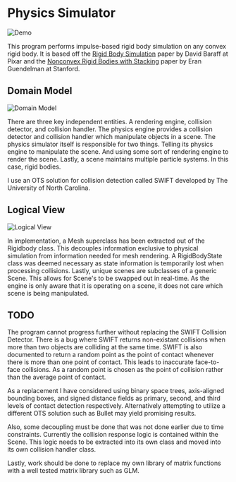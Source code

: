 # Physics Simulator

![Demo](https://i.gyazo.com/436580f7238fbbf30f13cc567b47d55f.gif)

This program performs impulse-based rigid body simulation on any convex rigid body. It is based off the [Rigid Body Simulation](http://www.pixar.com/companyinfo/research/pbm2001/pdf/notesg.pdf) paper by David Baraff at Pixar and the [Nonconvex Rigid Bodies with Stacking](http://graphics.stanford.edu/papers/rigid_bodies-sig03/) paper by Eran Guendelman at Stanford.

## Domain Model

![Domain Model](https://i.imgur.com/1NJNBj9.png)

There are three key independent entities. A rendering engine, collision detector, and collision handler. 
The physics engine provides a collision detector and collision handler which manipulate objects in a scene.
The physics simulator itself is responsible for two things. Telling its physics engine to manipulate the scene.
And using some sort of rendering engine to render the scene. Lastly, a scene maintains multiple particle systems. 
In this case, rigid bodies.

I use an OTS solution for collision detection called SWIFT developed by The University of North Carolina.

## Logical View

![Logical View](https://i.imgur.com/Fmlm9oM.png)

In implementation, a Mesh superclass has been extracted out of the Rigidbody class. 
This decouples information exclusive to physical simulation from information needed for mesh rendering.
A RigidBodyState class was deemed necessary as state information is temporarily lost when processing collisions.
Lastly, unique scenes are subclasses of a generic Scene. This allows for Scene's to be swapped out in real-time.
As the engine is only aware that it is operating on a scene, it does not care which scene is being manipulated.

## TODO

The program cannot progress further without replacing the SWIFT Collision Detector. 
There is a bug where SWIFT returns non-existant collisions when more than two objects are colliding at the same time.
SWIFT is also documented to return a random point as the point of contact whenever there is more than one point of contact.
This leads to inaccurate face-to-face collisions. As a random point is chosen as the point of collision rather than the average point of contact.

As a replacement I have considered using binary space trees, axis-aligned bounding boxes, and signed distance fields as primary, second, and third levels of contact detection respectively. Alternatively attempting to utilize a different OTS solution such as Bullet may yield promising results.

Also, some decoupling must be done that was not done earlier due to time constraints. Currently the collision response logic is contained within the Scene. This logic needs to be extracted into its own class and moved into its own collision handler class.

Lastly, work should be done to replace my own library of matrix functions with a well tested matrix library such as GLM.
